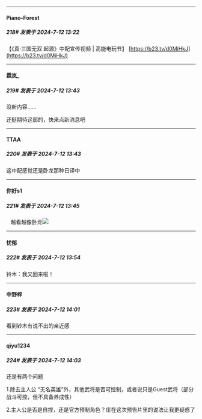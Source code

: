﻿
*****

####  Piano-Forest  
##### 218#       发表于 2024-7-12 13:22

【《真·三国无双 起源》中配宣传视频 | 高能电玩节】 
[https://b23.tv/d0MiHkJ](https://b23.tv/d0MiHkJ)


*****

####  霖岚_  
##### 219#       发表于 2024-7-12 13:43

没新内容……

还挺期待这部的，快来点新消息吧

*****

####  TTAA  
##### 220#       发表于 2024-7-12 13:43

这中配感觉还是卧龙那种日译中

*****

####  你好s1  
##### 221#       发表于 2024-7-12 13:45

   越看越像卧龙<img src="https://static.saraba1st.com/image/smiley/face2017/068.png" referrerpolicy="no-referrer">


*****

####  忧郁  
##### 222#       发表于 2024-7-12 13:54

铃木：我又回来啦！


*****

####  中野梓  
##### 223#       发表于 2024-7-12 14:01

看到铃木有说不出的亲近感

*****

####  qiyu1234  
##### 224#       发表于 2024-7-12 14:03

还是有两个问题

1.除去主人公 “无名英雄”外，其他武将是否可控制，或者说只是Guest武将（部分战斗可控，但不具备养成性）

2.主人公是否是自捏，还是官方预制角色？庄在这次预告片里的说法让我更疑惑了

